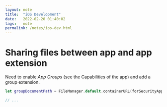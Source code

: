 ```yaml
---
layout: note
title:  "iOS Development"
date:   2022-02-20 01:40:02
tags:   note
permalink: /notes/ios-dev.html
---
```


# Sharing files between app and app extension

Need to enable _App Groups_ (see the Capabilities of the app) and add a group extension.

```swift
let groupDocumentPath = FileManager.default.containerURL(forSecurityApplicationGroupIdentifier: "group.your.group")!

// ...
```
